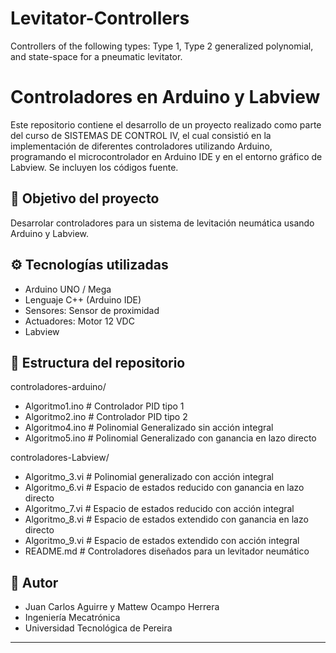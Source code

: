 # Levitator-Controllers

Controllers of the following types: Type 1, Type 2 generalized polynomial, and state-space for a pneumatic levitator.

# Controladores en Arduino y Labview

Este repositorio contiene el desarrollo de un proyecto realizado como parte del curso de SISTEMAS DE CONTROL IV, el cual consistió en la implementación de diferentes controladores utilizando Arduino, programando el microcontrolador en Arduino IDE y en el entorno gráfico de Labview. Se incluyen los códigos fuente.

## 📌 Objetivo del proyecto

Desarrolar controladores para un sistema de levitación neumática usando Arduino y Labview. 

## ⚙️ Tecnologías utilizadas

- Arduino UNO / Mega
- Lenguaje C++ (Arduino IDE)
- Sensores: Sensor de proximidad
- Actuadores: Motor 12 VDC
- Labview

## 📁 Estructura del repositorio
controladores-arduino/
- Algoritmo1.ino # Controlador PID tipo 1
- Algoritmo2.ino # Controlador PID tipo 2
- Algoritmo4.ino # Polinomial Generalizado sin acción integral
- Algoritmo5.ino # Polinomial Generalizado con ganancia en lazo directo
  
controladores-Labview/
- Algoritmo_3.vi # Polinomial generalizado con acción integral
- Algoritmo_6.vi # Espacio de estados reducido con ganancia en lazo directo
- Algoritmo_7.vi # Espacio de estados reducido con acción integral
- Algoritmo_8.vi # Espacio de estados extendido con ganancia en lazo directo
- Algoritmo_9.vi # Espacio de estados extendido con acción integral
- README.md # Controladores diseñados para un levitador neumático



## 🔗 Autor

- Juan Carlos Aguirre y Mattew Ocampo Herrera
- Ingeniería Mecatrónica   
- Universidad Tecnológica de Pereira

---


